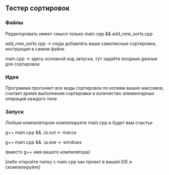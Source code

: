 ## Тестер сортировок

### Файлы
Редакторовать имеет смысл только main.cpp && add_new_sorts.cpp

add_new_sorts.cpp -> сюда добавлять ваши самописные сортировки, инструкция в самом файле

main.cpp -> здесь основной код запуска, тут задаёте входные данные для сортировок

### Идея
Программа прогоняет все виды сортировок по копиям ваших массивов, считает время выполнения сортировки и количество элементарных операций каждого типа

### Запуск
Любым компилятором компилируете main.cpp и будет вам счастье

g++ main.cpp && ./a.out <- macos

g++ main.cpp && .\a.exe <- windows

(вместо g++ имя вашего компилятора)

[либо откройте папку с main.cpp как проект в вашей IDE и скомпилируйте]
